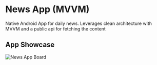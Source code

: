 # News App (MVVM)

Native Android App for daily news. Leverages clean architecture with MVVM and a public api for fetching the content

## App Showcase
![News App Board](https://user-images.githubusercontent.com/60574717/189499313-0292189b-c74a-4ec9-ba1e-60f3b71e6aca.png)